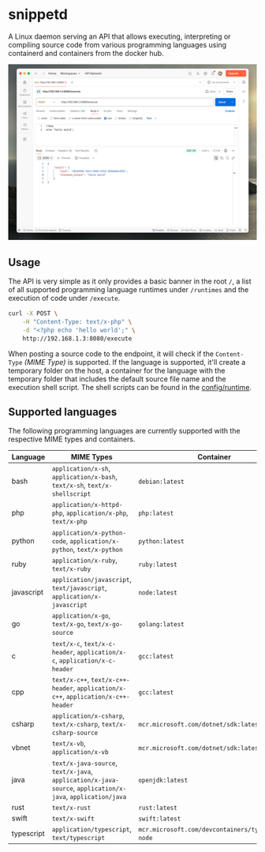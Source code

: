 # snippetd

A Linux daemon serving an API that allows executing, interpreting or compiling source code from various programming languages using containerd and containers from the docker hub.

![Hello World in PHP using Postman](doc/postman-php.png)

## Usage

The API is very simple as it only provides a basic banner in the root `/`, a list of all supported programming language runtimes under `/runtimes` and the execution of code under `/execute`.

```bash
curl -X POST \
    -H "Content-Type: text/x-php" \
    -d "<?php echo 'hello world';" \
    http://192.168.1.3:8080/execute
```

When posting a source code to the endpoint, it will check if the `Content-Type` _(MIME Type)_ is supported. If the language is supported, it'll create a temporary folder on the host, a container for the language with the temporary folder that includes the default source file name and the execution shell script. The shell scripts can be found in the [config/runtime](config/runtime). 

## Supported languages

The following programming languages are currently supported with the respective MIME types and containers.

| Language     | MIME Types                                                                                                 | Container                                        |
|--------------|------------------------------------------------------------------------------------------------------------|--------------------------------------------------|
| bash         | `application/x-sh`, `application/x-bash`, `text/x-sh`, `text/x-shellscript`                                | `debian:latest`                                  |
| php          | `application/x-httpd-php`, `application/x-php`, `text/x-php`                                               | `php:latest`                                     |
| python       | `application/x-python-code`, `application/x-python`, `text/x-python`                                       | `python:latest`                                  |
| ruby         | `application/x-ruby`, `text/x-ruby`                                                                        | `ruby:latest`                                    |
| javascript   | `application/javascript`, `text/javascript`, `application/x-javascript`                                    | `node:latest`                                    |
| go           | `application/x-go`, `text/x-go`, `text/x-go-source`                                                        | `golang:latest`                                  |
| c            | `text/x-c`, `text/x-c-header`, `application/x-c`, `application/x-c-header`                                 | `gcc:latest`                                     |
| cpp          | `text/x-c++`, `text/x-c++-header`, `application/x-c++`, `application/x-c++-header`                         | `gcc:latest`                                     |
| csharp       | `application/x-csharp`, `text/x-csharp`, `text/x-csharp-source`                                            | `mcr.microsoft.com/dotnet/sdk:latest`            |
| vbnet        | `text/x-vb`, `application/x-vb`                                                                            | `mcr.microsoft.com/dotnet/sdk:latest`            |
| java         | `text/x-java-source`, `text/x-java`, `application/x-java-source`, `application/x-java`, `application/java` | `openjdk:latest`                                 |
| rust         | `text/x-rust`                                                                                              | `rust:latest`                                    |
| swift        | `text/x-swift`                                                                                             | `swift:latest`                                   |
| typescript   | `application/typescript`, `text/typescript`                                                                | `mcr.microsoft.com/devcontainers/typescript-node` |